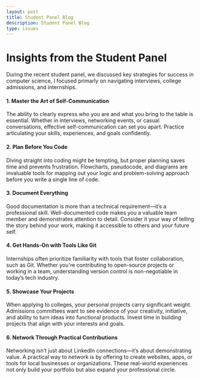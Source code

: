 ```yaml
---
layout: post
title: Student Panel Blog
description: Student Panel Blog
type: issues
---
```


# Insights from the Student Panel
During the recent student panel, we discussed key strategies for success in computer science, I focused primarly on navigating interviews, college admissions, and internships.

#### 1. Master the Art of Self-Communication
The ability to clearly express who you are and what you bring to the table is essential. Whether in interviews, networking events, or casual conversations, effective self-communication can set you apart. Practice articulating your skills, experiences, and goals confidently.

#### 2. Plan Before You Code
Diving straight into coding might be tempting, but proper planning saves time and prevents frustration. Flowcharts, pseudocode, and diagrams are invaluable tools for mapping out your logic and problem-solving approach before you write a single line of code.

#### 3. Document Everything
Good documentation is more than a technical requirement—it’s a professional skill. Well-documented code makes you a valuable team member and demonstrates attention to detail. Consider it your way of telling the story behind your work, making it accessible to others and your future self.

#### 4. Get Hands-On with Tools Like Git
Internships often prioritize familiarity with tools that foster collaboration, such as Git. Whether you're contributing to open-source projects or working in a team, understanding version control is non-negotiable in today’s tech industry.

#### 5. Showcase Your Projects
When applying to colleges, your personal projects carry significant weight. Admissions committees want to see evidence of your creativity, initiative, and ability to turn ideas into functional products. Invest time in building projects that align with your interests and goals.

#### 6. Network Through Practical Contributions
Networking isn’t just about LinkedIn connections—it’s about demonstrating value. A practical way to network is by offering to create websites, apps, or tools for local businesses or organizations. These real-world experiences not only build your portfolio but also expand your professional circle.
